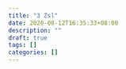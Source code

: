 ```yaml
---
title: "3 Zsl"
date: 2020-08-12T16:35:33+08:00
description: ""
draft: true
tags: []
categories: []
---
```

